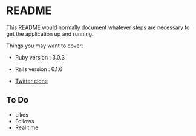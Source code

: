 # README

This README would normally document whatever steps are necessary to get the
application up and running.

Things you may want to cover:

* Ruby version : 3.0.3

* Rails version : 6.1.6

* [Twitter clone](https://protected-wildwood-04716.herokuapp.com/)

## To Do

* Likes
* Follows
* Real time
